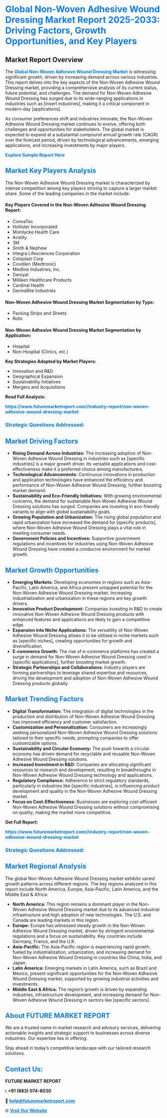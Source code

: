 <h1 style="color: #007BFF;">Global Non-Woven Adhesive Wound Dressing Market Report 2025-2033: Driving Factors, Growth Opportunities, and Key Players</h1>

<section id="overview">
<h2>Market Report Overview</h2>
<p>The <a href="https://www.futuremarketreport.com//industry-report/non-woven-adhesive-wound-dressing-market" style="color: #007BFF; text-decoration: none;"><strong>Global Non-Woven Adhesive Wound Dressing Market</strong></a> is witnessing significant growth, driven by increasing demand across various industries. This report delves into the key aspects of the Non-Woven Adhesive Wound Dressing market, providing a comprehensive analysis of its current status, future potential, and challenges. The demand for Non-Woven Adhesive Wound Dressing has surged due to its wide-ranging applications in industries such as [insert industries], making it a critical component in modern-day [applications].</p>
<p>As consumer preferences shift and industries innovate, the Non-Woven Adhesive Wound Dressing market continues to evolve, offering both challenges and opportunities for stakeholders. The global market is expected to expand at a substantial compound annual growth rate (CAGR) over the forecast period, driven by technological advancements, emerging applications, and increasing investments by major players.</p>
</section>

<section id="overview">
<p><a href="https://www.futuremarketreport.com//request-sample/reportId=78038" style="color: #007BFF; text-decoration: none;"><strong>Explore Sample Report Here</strong></a></p>
</section>

<section id="key-players">
<h2 style="color: #007BFF;">Market Key Players Analysis</h2>
<p>The Non-Woven Adhesive Wound Dressing market is characterized by intense competition among key players striving to capture a larger market share. Some of the leading companies in the market include:</p>
<h4>Key Players Covered in the Non-Woven Adhesive Wound Dressing Report:</h4>
<ul><li>ConvaTec</li><li>Hollister Incorporated</li><li>Molnlycke Health Care</li><li>Acelity</li><li>3M</li><li>Smith &amp; Nephew</li><li>Integra Lifesciences Corporation</li><li>Coloplast Corp</li><li>Covidien (Medtronic)</li><li>Medline Industries, Inc.</li><li>Deroyal</li><li>Milliken Healthcare Products</li><li>Cardinal Health</li><li>DermaRite Industries</li></ul>
<h4>Non-Woven Adhesive Wound Dressing Market Segmentation by Type:</h4>
<ul><li>Packing Strips and Sheets</li><li>Rolls</li></ul>

<h4>Non-Woven Adhesive Wound Dressing Market Segmentation by Application:</h4>
<ul><li>Hospital</li><li>Non-Hospital (Clinics, etc.)</li></ul>
<p><strong>Key Strategies Adopted by Market Players:</strong></p>
<ul>
<li>Innovation and R&D</li>
<li>Geographical Expansion</li>
<li>Sustainability Initiatives</li>
<li>Mergers and Acquisitions</li>
</ul>
</section>

<section>
<p><strong>Read Full Analysis: </strong></p><a href="https://www.futuremarketreport.com//industry-report/non-woven-adhesive-wound-dressing-market" style="color: #007BFF; text-decoration: none;"><strong>https://www.futuremarketreport.com//industry-report/non-woven-adhesive-wound-dressing-market</strong></a>
<h3 style="color: #007BFF;">Strategic Questions Addressed:</h3>
</section>

<section id="driving-factors">
<h2 style="color: #007BFF;">Market Driving Factors</h2>
<ul>
<li><strong>Rising Demand Across Industries:</strong> The increasing adoption of Non-Woven Adhesive Wound Dressing in industries such as [specific industries] is a major growth driver. Its versatile applications and cost-effectiveness make it a preferred choice among manufacturers.</li>
<li><strong>Technological Advancements:</strong> Continuous innovations in production and application technologies have enhanced the efficiency and performance of Non-Woven Adhesive Wound Dressing, further boosting market demand.</li>
<li><strong>Sustainability and Eco-Friendly Initiatives:</strong> With growing environmental concerns, the demand for sustainable Non-Woven Adhesive Wound Dressing solutions has surged. Companies are investing in eco-friendly variants to align with global sustainability goals.</li>
<li><strong>Growing Population and Urbanization:</strong> The rising global population and rapid urbanization have increased the demand for [specific products], where Non-Woven Adhesive Wound Dressing plays a vital role in meeting consumer needs.</li>
<li><strong>Government Policies and Incentives:</strong> Supportive government regulations and incentives for industries using Non-Woven Adhesive Wound Dressing have created a conducive environment for market growth.</li>
</ul>
</section>

<section id="growth-opportunities">
<h2 style="color: #007BFF;">Market Growth Opportunities</h2>
<ul>
<li><strong>Emerging Markets:</strong> Developing economies in regions such as Asia-Pacific, Latin America, and Africa present untapped potential for the Non-Woven Adhesive Wound Dressing market. Increasing industrialization and urbanization in these regions are key growth drivers.</li>
<li><strong>Innovative Product Development:</strong> Companies investing in R&D to create innovative Non-Woven Adhesive Wound Dressing products with enhanced features and applications are likely to gain a competitive edge.</li>
<li><strong>Expansion into Niche Applications:</strong> The versatility of Non-Woven Adhesive Wound Dressing allows it to be utilized in niche markets such as [specific niches], creating opportunities for growth and diversification.</li>
<li><strong>E-commerce Growth:</strong> The rise of e-commerce platforms has created a surge in demand for Non-Woven Adhesive Wound Dressing used in [specific applications], further boosting market growth.</li>
<li><strong>Strategic Partnerships and Collaborations:</strong> Industry players are forming partnerships to leverage shared expertise and resources, driving the development and adoption of Non-Woven Adhesive Wound Dressing products globally.</li>
</ul>
</section>

<section id="trending-factors">
<h2 style="color: #007BFF;">Market Trending Factors</h2>
<ul>
<li><strong>Digital Transformation:</strong> The integration of digital technologies in the production and distribution of Non-Woven Adhesive Wound Dressing has improved efficiency and customer satisfaction.</li>
<li><strong>Customization and Personalization:</strong> Consumers are increasingly seeking personalized Non-Woven Adhesive Wound Dressing solutions tailored to their specific needs, prompting companies to offer customizable options.</li>
<li><strong>Sustainability and Circular Economy:</strong> The push towards a circular economy has driven demand for recyclable and reusable Non-Woven Adhesive Wound Dressing solutions.</li>
<li><strong>Increased Investment in R&D:</strong> Companies are allocating significant resources to research and development, resulting in breakthroughs in Non-Woven Adhesive Wound Dressing technology and applications.</li>
<li><strong>Regulatory Compliance:</strong> Adherence to strict regulatory standards, particularly in industries like [specific industries], is influencing product development and quality in the Non-Woven Adhesive Wound Dressing market.</li>
<li><strong>Focus on Cost-Effectiveness:</strong> Businesses are exploring cost-efficient Non-Woven Adhesive Wound Dressing solutions without compromising on quality, making the market more competitive.</li>
</ul>
</section>

<section>
<p><strong>Get Full Report: </strong></p><a href="https://www.futuremarketreport.com//industry-report/non-woven-adhesive-wound-dressing-market" style="color: #007BFF; text-decoration: none;"><strong>https://www.futuremarketreport.com//industry-report/non-woven-adhesive-wound-dressing-market</strong></a>
<h3 style="color: #007BFF;">Strategic Questions Addressed:</h3>
</section>


<section id="regional-analysis">
<h2 style="color: #007BFF;">Market Regional Analysis</h2>
<p>The global Non-Woven Adhesive Wound Dressing market exhibits varied growth patterns across different regions. The key regions analyzed in this report include North America, Europe, Asia-Pacific, Latin America, and the Middle East & Africa:</p>
<ul>
<li><strong>North America:</strong> This region remains a dominant player in the Non-Woven Adhesive Wound Dressing market due to its advanced industrial infrastructure and high adoption of new technologies. The U.S. and Canada are leading markets in this region.</li>
<li><strong>Europe:</strong> Europe has witnessed steady growth in the Non-Woven Adhesive Wound Dressing market, driven by stringent environmental regulations and a focus on sustainability. Key countries include Germany, France, and the U.K.</li>
<li><strong>Asia-Pacific:</strong> The Asia-Pacific region is experiencing rapid growth, fueled by industrialization, urbanization, and increasing demand for Non-Woven Adhesive Wound Dressing in countries like China, India, and Japan.</li>
<li><strong>Latin America:</strong> Emerging markets in Latin America, such as Brazil and Mexico, present significant opportunities for the Non-Woven Adhesive Wound Dressing market, supported by growing industrial activities and investments.</li>
<li><strong>Middle East & Africa:</strong> The region’s growth is driven by expanding industries, infrastructure development, and increasing demand for Non-Woven Adhesive Wound Dressing in sectors like [specific sectors].</li>
</ul>
</section>

<footer>
<h2 style="color: #007BFF;">About FUTURE MARKET REPORT</h2>
<p>We are a trusted name in market research and advisory services, delivering actionable insights and strategic support to businesses across diverse industries. Our expertise lies in offering:</p>

<p>Stay ahead in today’s competitive landscape with our tailored research solutions.</p>

<h2 style="color: #007BFF;">Contact Us:</h2>
<p><strong>FUTURE MARKET REPORT</strong></p>
<p>📞 <strong>+91 (883) 074-8030</strong></p>
<p>📧 <strong><a href="mailto:help@futuremarketreport.com" style="color: #007BFF;">help@futuremarketreport.com</a></strong></p>
<p>🌐 <strong><a href="https://www.futuremarketreport.com/" style="color: #007BFF;">Visit Our Website</a></strong></p>
</footer>